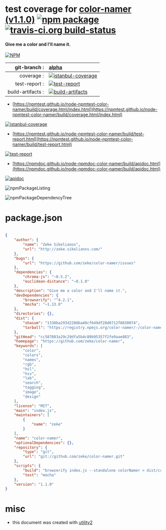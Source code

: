 # test coverage for  [color-namer (v1.1.0)](https://github.com/zeke/color-namer)  [![npm package](https://img.shields.io/npm/v/npmtest-color-namer.svg?style=flat-square)](https://www.npmjs.org/package/npmtest-color-namer) [![travis-ci.org build-status](https://api.travis-ci.org/npmtest/node-npmtest-color-namer.svg)](https://travis-ci.org/npmtest/node-npmtest-color-namer)
#### Give me a color and I'll name it.

[![NPM](https://nodei.co/npm/color-namer.png?downloads=true&downloadRank=true&stars=true)](https://www.npmjs.com/package/color-namer)

| git-branch : | [alpha](https://github.com/npmtest/node-npmtest-color-namer/tree/alpha)|
|--:|:--|
| coverage : | [![istanbul-coverage](https://npmtest.github.io/node-npmtest-color-namer/build/coverage.badge.svg)](https://npmtest.github.io/node-npmtest-color-namer/build/coverage.html/index.html)|
| test-report : | [![test-report](https://npmtest.github.io/node-npmtest-color-namer/build/test-report.badge.svg)](https://npmtest.github.io/node-npmtest-color-namer/build/test-report.html)|
| build-artifacts : | [![build-artifacts](https://npmtest.github.io/node-npmtest-color-namer/glyphicons_144_folder_open.png)](https://github.com/npmtest/node-npmtest-color-namer/tree/gh-pages/build)|

- [https://npmtest.github.io/node-npmtest-color-namer/build/coverage.html/index.html](https://npmtest.github.io/node-npmtest-color-namer/build/coverage.html/index.html)

[![istanbul-coverage](https://npmtest.github.io/node-npmtest-color-namer/build/screenCapture.buildCi.browser.%252Ftmp%252Fbuild%252Fcoverage.lib.html.png)](https://npmtest.github.io/node-npmtest-color-namer/build/coverage.html/index.html)

- [https://npmtest.github.io/node-npmtest-color-namer/build/test-report.html](https://npmtest.github.io/node-npmtest-color-namer/build/test-report.html)

[![test-report](https://npmtest.github.io/node-npmtest-color-namer/build/screenCapture.buildCi.browser.%252Ftmp%252Fbuild%252Ftest-report.html.png)](https://npmtest.github.io/node-npmtest-color-namer/build/test-report.html)

- [https://npmdoc.github.io/node-npmdoc-color-namer/build/apidoc.html](https://npmdoc.github.io/node-npmdoc-color-namer/build/apidoc.html)

[![apidoc](https://npmdoc.github.io/node-npmdoc-color-namer/build/screenCapture.buildCi.browser.%252Ftmp%252Fbuild%252Fapidoc.html.png)](https://npmdoc.github.io/node-npmdoc-color-namer/build/apidoc.html)

![npmPackageListing](https://npmtest.github.io/node-npmtest-color-namer/build/screenCapture.npmPackageListing.svg)

![npmPackageDependencyTree](https://npmtest.github.io/node-npmtest-color-namer/build/screenCapture.npmPackageDependencyTree.svg)



# package.json

```json

{
    "author": {
        "name": "Zeke Sikelianos",
        "url": "http://zeke.sikelianos.com/"
    },
    "bugs": {
        "url": "https://github.com/zeke/color-namer/issues"
    },
    "dependencies": {
        "chroma-js": "~0.5.2",
        "euclidean-distance": "~0.1.0"
    },
    "description": "Give me a color and I'll name it.",
    "devDependencies": {
        "browserify": "^4.2.1",
        "mocha": "~1.13.0"
    },
    "directories": {},
    "dist": {
        "shasum": "1338ba293d2288ba40cf649df28d0712f8830074",
        "tarball": "https://registry.npmjs.org/color-namer/-/color-namer-1.1.0.tgz"
    },
    "gitHead": "cc587083a29c29dfa5b4c89b95357f2fe9aae883",
    "homepage": "https://github.com/zeke/color-namer",
    "keywords": [
        "color",
        "colors",
        "names",
        "rgb",
        "hsl",
        "hsv",
        "lab",
        "search",
        "tagging",
        "image",
        "design"
    ],
    "license": "MIT",
    "main": "index.js",
    "maintainers": [
        {
            "name": "zeke"
        }
    ],
    "name": "color-namer",
    "optionalDependencies": {},
    "repository": {
        "type": "git",
        "url": "git://github.com/zeke/color-namer.git"
    },
    "scripts": {
        "build": "browserify index.js --standalone colorNamer > dist/color-namer.js",
        "test": "mocha"
    },
    "version": "1.1.0"
}
```



# misc
- this document was created with [utility2](https://github.com/kaizhu256/node-utility2)
